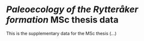 # _Paleoecology of the Rytteråker formation_ MSc thesis data
This is the supplementary data for the MSc thesis (...)
